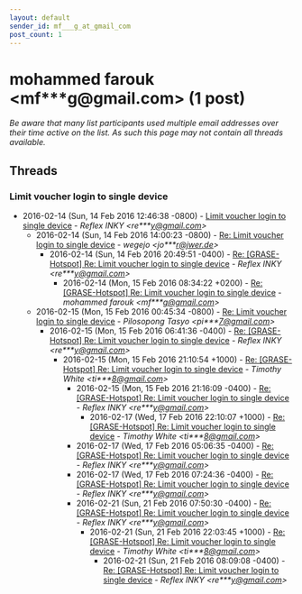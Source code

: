 ```yaml
---
layout: default
sender_id: mf___g_at_gmail_com
post_count: 1
---
```


# mohammed farouk <mf***g<span>@</span>gmail.com> (1 post)

_Be aware that many list participants used multiple email addresses over their time active on the list. As such this page may not contain all threads available._

## Threads

### Limit voucher login to single device
+ 2016-02-14 (Sun, 14 Feb 2016 12:46:38 -0800) - [Limit voucher login to single device](/archive/2016/02/1ef65ae540f4509233e5c4916da20d4f2fc8e86cbd2baf502b015bed4a474498) - _Reflex INKY \<re***y@gmail.com\>_
  + 2016-02-14 (Sun, 14 Feb 2016 14:00:23 -0800) - [Re: Limit voucher login to single device](/archive/2016/02/eb142ae275c0cb39a65cd406fd594bd81ac2ae275df3a14cd80f97061c0164b9) - _wegejo \<jo***r@jwer.de\>_
    + 2016-02-14 (Sun, 14 Feb 2016 20:49:51 -0400) - [Re: [GRASE-Hotspot] Re: Limit voucher login to single device](/archive/2016/02/af4cd9587897ad5102dbcc56949ceb967cbbba08ac9ac60db293fd8297da9906) - _Reflex INKY \<re***y@gmail.com\>_
      + 2016-02-14 (Mon, 15 Feb 2016 08:34:22 +0200) - [Re: [GRASE-Hotspot] Re: Limit voucher login to single device](/archive/2016/02/b1c73ca7707c3839c2b44fe17aa2092c0062a728cc8fde7d380373d1252d644a) - _mohammed farouk \<mf***g@gmail.com\>_
  + 2016-02-15 (Mon, 15 Feb 2016 00:45:34 -0800) - [Re: Limit voucher login to single device](/archive/2016/02/4626df342fca79b5adba3a7486e9d6ae391dd5813d9acca551f59cf9ae42909b) - _Pilosopong Tasyo \<pi***7@gmail.com\>_
    + 2016-02-15 (Mon, 15 Feb 2016 06:41:36 -0400) - [Re: [GRASE-Hotspot] Re: Limit voucher login to single device](/archive/2016/02/5eaeba57a2ff7822d850daee38d002366062943f863aea262c608d70401ff980) - _Reflex INKY \<re***y@gmail.com\>_
      + 2016-02-15 (Mon, 15 Feb 2016 21:10:54 +1000) - [Re: [GRASE-Hotspot] Re: Limit voucher login to single device](/archive/2016/02/6a7acfb1150b8c7f82119c803e64b4f173d1353a1bc293bf8ea50ed253672927) - _Timothy White \<ti***8@gmail.com\>_
        + 2016-02-15 (Mon, 15 Feb 2016 21:16:09 -0400) - [Re: [GRASE-Hotspot] Re: Limit voucher login to single device](/archive/2016/02/4187c4fb67fdf199800e8e52965195eb0d6116c18e8b81a4097596616b078158) - _Reflex INKY \<re***y@gmail.com\>_
          + 2016-02-17 (Wed, 17 Feb 2016 22:10:07 +1000) - [Re: [GRASE-Hotspot] Re: Limit voucher login to single device](/archive/2016/02/cf8f72aa84c3ce4e4359e61922fc38065edf86935ea6e0c68a4d6061c262114b) - _Timothy White \<ti***8@gmail.com\>_
        + 2016-02-17 (Wed, 17 Feb 2016 05:06:35 -0400) - [Re: [GRASE-Hotspot] Re: Limit voucher login to single device](/archive/2016/02/a0b2b804da3fb474dd7e47477deef6e0134011307fe749e4b1ee0d9c60a05d95) - _Reflex INKY \<re***y@gmail.com\>_
        + 2016-02-17 (Wed, 17 Feb 2016 07:24:36 -0400) - [Re: [GRASE-Hotspot] Re: Limit voucher login to single device](/archive/2016/02/43662b731f8194812717029d9e7190ba3a8e53137429464eb318662c632f9a01) - _Reflex INKY \<re***y@gmail.com\>_
        + 2016-02-21 (Sun, 21 Feb 2016 07:50:30 -0400) - [Re: [GRASE-Hotspot] Re: Limit voucher login to single device](/archive/2016/02/4f860bd368af92ae461c97e64d9fb8b2e63284bd22ea82e2fedbd53825ae379b) - _Reflex INKY \<re***y@gmail.com\>_
          + 2016-02-21 (Sun, 21 Feb 2016 22:03:45 +1000) - [Re: [GRASE-Hotspot] Re: Limit voucher login to single device](/archive/2016/02/5a0912fe6b9ad95fe4ac5f88fcfe8cb047cd4f6a55a7633c442324eec9f0d8d6) - _Timothy White \<ti***8@gmail.com\>_
            + 2016-02-21 (Sun, 21 Feb 2016 08:09:08 -0400) - [Re: [GRASE-Hotspot] Re: Limit voucher login to single device](/archive/2016/02/15744eda6e2da3bf3f20e01789b0a4c740dd92ee002a4584ce7a00b5f5bfecee) - _Reflex INKY \<re***y@gmail.com\>_

